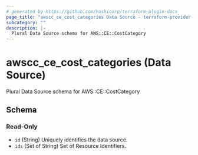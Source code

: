 ```yaml
---
# generated by https://github.com/hashicorp/terraform-plugin-docs
page_title: "awscc_ce_cost_categories Data Source - terraform-provider-awscc"
subcategory: ""
description: |-
  Plural Data Source schema for AWS::CE::CostCategory
---
```


# awscc_ce_cost_categories (Data Source)

Plural Data Source schema for AWS::CE::CostCategory



<!-- schema generated by tfplugindocs -->
## Schema

### Read-Only

- `id` (String) Uniquely identifies the data source.
- `ids` (Set of String) Set of Resource Identifiers.
